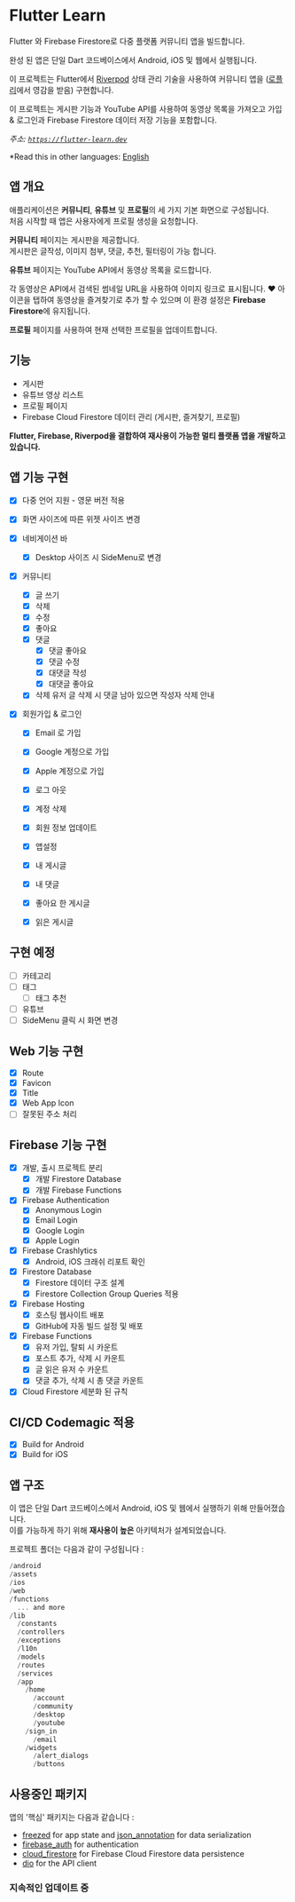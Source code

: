# Flutter Learn

Flutter 와 Firebase Firestore로 다중 플랫폼 커뮤니티 앱을 빌드합니다.  

완성 된 앱은 단일 Dart 코드베이스에서 Android, iOS 및 웹에서 실행됩니다.  

이 프로젝트는 Flutter에서 [Riverpod](https://riverpod.dev) 상태 관리 기술을 사용하여 커뮤니티 앱을 ([로플리](https://www.lawfully.com/)에서 영감을 받음) 구현합니다.  

이 프로젝트는 게시판 기능과 YouTube API를 사용하여 동영상 목록을 가져오고 가입 & 로그인과 Firebase Firestore 데이터 저장 기능을 포함합니다.  

*주소: [`https://flutter-learn.dev`](https://flutter-learn.dev)*

*Read this in other languages: [English](README.en.md)

## 앱 개요

애플리케이션은 **커뮤니티**, **유튜브** 및 **프로필**의 세 가지 기본 화면으로 구성됩니다.  
처음 시작할 때 앱은 사용자에게 프로필 생성을 요청합니다.  

**커뮤니티** 페이지는 게시판을 제공합니다.  
게시판은 글작성, 이미지 첨부, 댓글, 추천, 필터링이 가능 합니다.  

**유튜브** 페이지는 YouTube API에서 동영상 목록을 로드합니다.  

각 동영상은 API에서 검색된 썸네일 URL을 사용하여 이미지 링크로 표시됩니다. ❤️ 아이콘을 탭하여 동영상을 즐겨찾기로 추가 할 수 있으며 이 환경 설정은 **Firebase Firestore**에 유지됩니다.  

<!-- 현재 선택한 프로필의 즐겨찾기 목록을 보려면 **즐겨찾기** 페이지를 엽니다.
*Open the **Favorites** page to see the list of Favorites for the currently selected profile.* -->

**프로필** 페이지를 사용하여 현재 선택한 프로필을 업데이트합니다.

## 기능

- 게시판
- 유튜브 영상 리스트
- 프로필 페이지
- Firebase Cloud Firestore 데이터 관리 (게시판, 즐겨찾기, 프로필)

**Flutter, Firebase, Riverpod을 결합하여 재사용이 가능한 멀티 플랫폼 앱을 개발하고 있습니다.**  

## 앱 기능 구현

- [x] 다중 언어 지원 - 영문 버전 적용

- [x] 화면 사이즈에 따른 위젯 사이즈 변경
- [x] 네비게이션 바
  - [x] Desktop 사이즈 시 SideMenu로 변경

- [x] 커뮤니티
  - [x] 글 쓰기
  - [x] 삭제
  - [x] 수정
  - [x] 좋아요
  - [x] 댓글
    - [x] 댓글 좋아요
    - [x] 댓글 수정
    - [x] 대댓글 작성
    - [x] 대댓글 좋아요
  - [x] 삭제 유저 글 삭제 시 댓글 남아 있으면 작성자 삭제 안내
 
- [x] 회원가입 & 로그인
  - [x] Email 로 가입
  - [x] Google 계정으로 가입
  - [x] Apple 계정으로 가입
  - [x] 로그 아웃
  - [x] 계정 삭제
  - [x] 회원 정보 업데이트

  - [x] 앱설정
  - [x] 내 게시글
  - [x] 내 댓글
  - [x] 좋아요 한 게시글
  - [x] 읽은 게시글

## 구현 예정
  - [ ] 카테고리
  - [ ] 태그
    - [ ] 태그 추천
- [ ] 유튜브
- [ ] SideMenu 클릭 시 화면 변경

## Web 기능 구현
- [x] Route
- [x] Favicon
- [x] Title
- [x] Web App Icon
- [ ] 잘못된 주소 처리

## Firebase 기능 구현
- [x] 개발, 출시 프로젝트 분리
  - [x] 개발 Firestore Database
  - [x] 개발 Firebase Functions
  
- [x] Firebase Authentication
  - [x] Anonymous Login
  - [x] Email Login
  - [x] Google Login
  - [x] Apple Login
    
- [x] Firebase Crashlytics
  - [x] Android, iOS 크래쉬 리포트 확인

- [x] Firestore Database
  - [x] Firestore 데이터 구조 설계
  - [x] Firestore Collection Group Queries 적용  
  
- [x] Firebase Hosting
  - [x] 호스팅 웹사이트 배포
  - [x] GitHub에 자동 빌드 설정 및 배포
  
- [x] Firebase Functions
  - [x] 유저 가입, 탈퇴 시 카운트
  - [x] 포스트 추가, 삭제 시 카운트
  - [x] 글 읽은 유저 수 카운트
  - [x] 댓글 추가, 삭제 시 총 댓글 카운트

- [x] Cloud Firestore 세분화 된 규칙

##  CI/CD Codemagic 적용
- [x] Build for Android
- [x] Build for iOS
## 앱 구조

이 앱은 단일 Dart 코드베이스에서 Android, iOS 및 웹에서 실행하기 위해 만들어졌습니다.  
이를 가능하게 하기 위해 **재사용이 높은** 아키텍처가 설계되었습니다.  

프로젝트 폴더는 다음과 같이 구성됩니다 :

``` dart
/android
/assets
/ios
/web
/functions
  ... and more
/lib
  /constants
  /controllers
  /exceptions
  /l10n
  /models
  /routes
  /services
  /app
    /home
      /account
      /community
      /desktop
      /youtube
    /sign_in
      /email
    /widgets
      /alert_dialogs
      /buttons
```

## 사용중인 패키지

앱의 '핵심' 패키지는 다음과 같습니다 :

- [freezed](https://pub.dev/packages/freezed) for app state and [json_annotation](https://pub.dev/packages/json_annotation) for data serialization
- [firebase_auth](https://pub.dev/packages/firebase_auth) for authentication
- [cloud_firestore](https://pub.dev/packages/cloud_firestore) for Firebase Cloud Firestore data persistence
- [dio](https://pub.dev/packages/dio) for the API client

### 지속적인 업데이트 중
